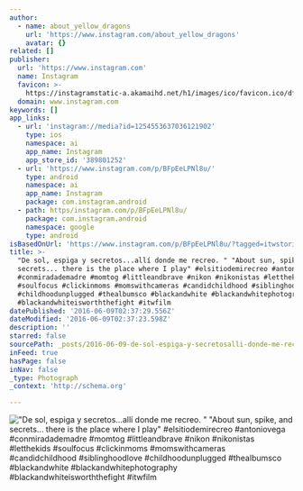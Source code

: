 ```yaml
---
author:
  - name: about_yellow_dragons
    url: 'https://www.instagram.com/about_yellow_dragons'
    avatar: {}
related: []
publisher:
  url: 'https://www.instagram.com'
  name: Instagram
  favicon: >-
    https://instagramstatic-a.akamaihd.net/h1/images/ico/favicon.ico/dfa85bb1fd63.ico
  domain: www.instagram.com
keywords: []
app_links:
  - url: 'instagram://media?id=1254553637036121902'
    type: ios
    namespace: ai
    app_name: Instagram
    app_store_id: '389801252'
  - url: 'https://www.instagram.com/p/BFpEeLPNl8u/'
    type: android
    namespace: ai
    app_name: Instagram
    package: com.instagram.android
  - path: https/instagram.com/p/BFpEeLPNl8u/
    package: com.instagram.android
    namespace: google
    type: android
isBasedOnUrl: 'https://www.instagram.com/p/BFpEeLPNl8u/?tagged=itwstories'
title: >-
  "De sol, espiga y secretos...allí donde me recreo. " "About sun, spike, and
  secrets... there is the place where I play" #elsitiodemirecreo #antoniovega
  #conmiradademadre #momtog #littleandbrave #nikon #nikonistas #letthekids
  #soulfocus #clickinmoms #momswithcameras #candidchildhood #siblinghoodlove
  #childhoodunplugged #thealbumsco #blackandwhite #blackandwhitephotography
  #blackandwhiteisworththefight #itwfilm
datePublished: '2016-06-09T02:37:29.556Z'
dateModified: '2016-06-09T02:37:23.598Z'
description: ''
starred: false
sourcePath: _posts/2016-06-09-de-sol-espiga-y-secretosalli-donde-me-recreo-about.md
inFeed: true
hasPage: false
inNav: false
_type: Photograph
_context: 'http://schema.org'

---
```

!["De sol, espiga y secretos...allí donde me recreo. " "About sun, spike, and secrets... there is the place where I play" #elsitiodemirecreo #antoniovega #conmiradademadre #momtog #littleandbrave #nikon #nikonistas #letthekids #soulfocus #clickinmoms #momswithcameras #candidchildhood #siblinghoodlove #childhoodunplugged #thealbumsco #blackandwhite #blackandwhitephotography #blackandwhiteisworththefight #itwfilm](https://scontent.cdninstagram.com/t51.2885-15/s640x640/sh0.08/e35/13258965_476144665914011_738148612_n.jpg?ig_cache_key=MTI1NDU1MzYzNzAzNjEyMTkwMg%3D%3D.2)